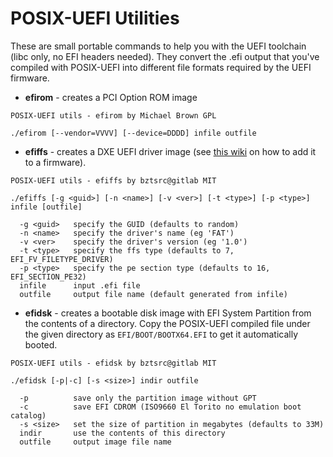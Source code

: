 POSIX-UEFI Utilities
====================

These are small portable commands to help you with the UEFI toolchain (libc only, no EFI headers needed). They convert the .efi
output that you've compiled with POSIX-UEFI into different file formats required by the UEFI firmware.

* __efirom__ - creates a PCI Option ROM image
```
POSIX-UEFI utils - efirom by Michael Brown GPL

./efirom [--vendor=VVVV] [--device=DDDD] infile outfile
```

* __efiffs__ - creates a DXE UEFI driver image (see [this wiki](https://github.com/pbatard/efifs/wiki/Adding-a-driver-to-a-UEFI-firmware#adding-the-module-to-the-firmware) on how to add it to a firmware).
```
POSIX-UEFI utils - efiffs by bztsrc@gitlab MIT

./efiffs [-g <guid>] [-n <name>] [-v <ver>] [-t <type>] [-p <type>] infile [outfile]

  -g <guid>   specify the GUID (defaults to random)
  -n <name>   specify the driver's name (eg 'FAT')
  -v <ver>    specify the driver's version (eg '1.0')
  -t <type>   specify the ffs type (defaults to 7, EFI_FV_FILETYPE_DRIVER)
  -p <type>   specify the pe section type (defaults to 16, EFI_SECTION_PE32)
  infile      input .efi file
  outfile     output file name (default generated from infile)
```

* __efidsk__ - creates a bootable disk image with EFI System Partition from the contents of a directory. Copy the POSIX-UEFI
compiled file under the given directory as `EFI/BOOT/BOOTX64.EFI` to get it automatically booted.
```
POSIX-UEFI utils - efidsk by bztsrc@gitlab MIT

./efidsk [-p|-c] [-s <size>] indir outfile

  -p          save only the partition image without GPT
  -c          save EFI CDROM (ISO9660 El Torito no emulation boot catalog)
  -s <size>   set the size of partition in megabytes (defaults to 33M)
  indir       use the contents of this directory
  outfile     output image file name
```
